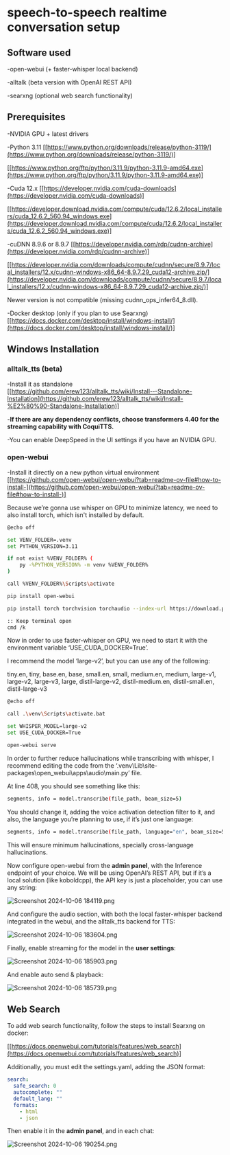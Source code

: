 # speech-to-speech realtime conversation setup

## Software used

-open-webui (+ faster-whisper local backend)

-alltalk (beta version with OpenAI REST API)

-searxng (optional web search functionality)

## Prerequisites

-NVIDIA GPU + latest drivers

-Python 3.11 [[https://www.python.org/downloads/release/python-3119/](https://www.python.org/downloads/release/python-3119/)]

[[https://www.python.org/ftp/python/3.11.9/python-3.11.9-amd64.exe](https://www.python.org/ftp/python/3.11.9/python-3.11.9-amd64.exe)]

-Cuda 12.x [[https://developer.nvidia.com/cuda-downloads](https://developer.nvidia.com/cuda-downloads)]

[[https://developer.download.nvidia.com/compute/cuda/12.6.2/local_installers/cuda_12.6.2_560.94_windows.exe](https://developer.download.nvidia.com/compute/cuda/12.6.2/local_installers/cuda_12.6.2_560.94_windows.exe)]

-cuDNN 8.9.6 or 8.9.7 [[https://developer.nvidia.com/rdp/cudnn-archive](https://developer.nvidia.com/rdp/cudnn-archive)]

[[https://developer.nvidia.com/downloads/compute/cudnn/secure/8.9.7/local_installers/12.x/cudnn-windows-x86_64-8.9.7.29_cuda12-archive.zip/](https://developer.nvidia.com/downloads/compute/cudnn/secure/8.9.7/local_installers/12.x/cudnn-windows-x86_64-8.9.7.29_cuda12-archive.zip/)]

Newer version is not compatible (missing cudnn_ops_infer64_8.dll).

-Docker desktop (only if you plan to use Searxng) [[https://docs.docker.com/desktop/install/windows-install/](https://docs.docker.com/desktop/install/windows-install/)]

## Windows Installation

### alltalk_tts (beta)

-Install it as standalone [[https://github.com/erew123/alltalk_tts/wiki/Install-‐-Standalone-Installation](https://github.com/erew123/alltalk_tts/wiki/Install-%E2%80%90-Standalone-Installation)]

-**If there are any dependency conflicts, choose transformers 4.40 for the streaming capability with CoquiTTS.**

-You can enable DeepSpeed in the UI settings if you have an NVIDIA GPU.

### open-webui

-Install it directly on a new python virtual environment [[https://github.com/open-webui/open-webui?tab=readme-ov-file#how-to-install-](https://github.com/open-webui/open-webui?tab=readme-ov-file#how-to-install-)]

Because we’re gonna use whisper on GPU to minimize latency, we need to also install torch, which isn't installed by default.

```bash
@echo off

set VENV_FOLDER=.venv
set PYTHON_VERSION=3.11

if not exist %VENV_FOLDER% (
    py -%PYTHON_VERSION% -m venv %VENV_FOLDER%
)

call %VENV_FOLDER%\Scripts\activate

pip install open-webui

pip install torch torchvision torchaudio --index-url https://download.pytorch.org/whl/cu121 --no-cache-dir 

:: Keep terminal open
cmd /k
```

Now in order to use faster-whisper on GPU, we need to start it with the environment variable ‘USE_CUDA_DOCKER=True’.

I recommend the model ‘large-v2’, but you can use any of the following:

tiny.en, tiny, base.en, base, small.en, small, medium.en, medium, large-v1, large-v2, large-v3, large, distil-large-v2, distil-medium.en, distil-small.en, distil-large-v3

```bash
@echo off

call .\venv\Scripts\activate.bat

set WHISPER_MODEL=large-v2
set USE_CUDA_DOCKER=True

open-webui serve
```

In order to further reduce hallucinations while transcribing with whisper, I recommend editing the code from the ‘.venv\Lib\site-packages\open_webui\apps\audio\main.py’ file.

At line 408, you should see something like this:

```bash
segments, info = model.transcribe(file_path, beam_size=5)
```

You should change it, adding the voice activation detection filter to it, and also, the language you’re planning to use, if it’s just one language:

```bash
segments, info = model.transcribe(file_path, language="en", beam_size=5, vad_filter=True)
```

This will ensure minimum hallucinations, specially cross-language hallucinations.

Now configure open-webui from the **admin panel**, with the Inference endpoint of your choice. We will be using OpenAI’s REST API, but if it’s a local solution (like koboldcpp), the API key is just a placeholder, you can use any string:

![Screenshot 2024-10-06 184119.png](Screenshot_2024-10-06_184119.png)

And configure the audio section, with both the local faster-whisper backend integrated in the webui, and the alltalk_tts backend for TTS:

![Screenshot 2024-10-06 183604.png](Screenshot_2024-10-06_183604.png)

Finally, enable streaming for the model in the **user settings**:

![Screenshot 2024-10-06 185903.png](Screenshot_2024-10-06_185903.png)

And enable auto send & playback:

![Screenshot 2024-10-06 185739.png](Screenshot_2024-10-06_185739.png)

## Web Search

To add web search functionality, follow the steps to install Searxng on docker: 

[[https://docs.openwebui.com/tutorials/features/web_search](https://docs.openwebui.com/tutorials/features/web_search)]

Additionally, you must edit the settings.yaml, adding the JSON format:

```yaml
search:
  safe_search: 0
  autocomplete: ""
  default_lang: ""
  formats:
    - html
    - json
```

Then enable it in the **admin panel**, and in each chat:

![Screenshot 2024-10-06 190254.png](Screenshot_2024-10-06_190254.png)